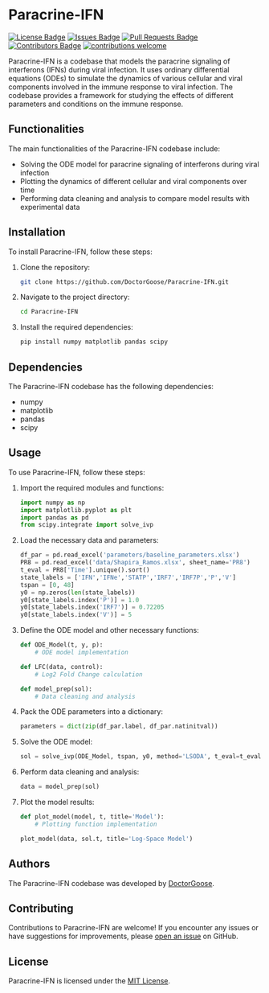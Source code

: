 # Paracrine-IFN

[![License Badge](https://img.shields.io/github/license/DoctorGoose/Paracrine-IFN)](https://github.com/DoctorGoose/Paracrine-IFN/blob/main/LICENSE)
[![Issues Badge](https://img.shields.io/github/issues/DoctorGoose/Paracrine-IFN)](https://github.com/DoctorGoose/Paracrine-IFN/issues)
[![Pull Requests Badge](https://img.shields.io/github/issues-pr/DoctorGoose/Paracrine-IFN)](https://github.com/DoctorGoose/Paracrine-IFN/pulls)
[![Contributors Badge](https://img.shields.io/github/contributors/DoctorGoose/Paracrine-IFN)](https://github.com/DoctorGoose/Paracrine-IFN/graphs/contributors)
[![contributions welcome](https://img.shields.io/badge/contributions-welcome-brightgreen.svg?style=flat)](https://github.com/dwyl/esta/issues)

Paracrine-IFN is a codebase that models the paracrine signaling of interferons (IFNs) during viral infection. It uses ordinary differential equations (ODEs) to simulate the dynamics of various cellular and viral components involved in the immune response to viral infection. The codebase provides a framework for studying the effects of different parameters and conditions on the immune response.

## Functionalities

The main functionalities of the Paracrine-IFN codebase include:
- Solving the ODE model for paracrine signaling of interferons during viral infection
- Plotting the dynamics of different cellular and viral components over time
- Performing data cleaning and analysis to compare model results with experimental data

## Installation

To install Paracrine-IFN, follow these steps:

1. Clone the repository:

   ```bash
   git clone https://github.com/DoctorGoose/Paracrine-IFN.git
   ```

2. Navigate to the project directory:

   ```bash
   cd Paracrine-IFN
   ```

3. Install the required dependencies:

   ```bash
   pip install numpy matplotlib pandas scipy
   ```

## Dependencies

The Paracrine-IFN codebase has the following dependencies:

- numpy
- matplotlib
- pandas
- scipy

## Usage

To use Paracrine-IFN, follow these steps:

1. Import the required modules and functions:

   ```python
   import numpy as np
   import matplotlib.pyplot as plt
   import pandas as pd
   from scipy.integrate import solve_ivp
   ```

2. Load the necessary data and parameters:

   ```python
   df_par = pd.read_excel('parameters/baseline_parameters.xlsx')
   PR8 = pd.read_excel('data/Shapira_Ramos.xlsx', sheet_name='PR8')
   t_eval = PR8['Time'].unique().sort()
   state_labels = ['IFN','IFNe','STATP','IRF7','IRF7P','P','V']
   tspan = [0, 48]
   y0 = np.zeros(len(state_labels))
   y0[state_labels.index('P')] = 1.0
   y0[state_labels.index('IRF7')] = 0.72205
   y0[state_labels.index('V')] = 5
   ```

3. Define the ODE model and other necessary functions:

   ```python
   def ODE_Model(t, y, p):
       # ODE model implementation

   def LFC(data, control):
       # Log2 Fold Change calculation

   def model_prep(sol):
       # Data cleaning and analysis
   ```

4. Pack the ODE parameters into a dictionary:

   ```python
   parameters = dict(zip(df_par.label, df_par.natinitval))
   ```

5. Solve the ODE model:

   ```python
   sol = solve_ivp(ODE_Model, tspan, y0, method='LSODA', t_eval=t_eval, vectorized=False, args=(parameters,))
   ```

6. Perform data cleaning and analysis:

   ```python
   data = model_prep(sol)
   ```

7. Plot the model results:

   ```python
   def plot_model(model, t, title='Model'):
       # Plotting function implementation

   plot_model(data, sol.t, title='Log-Space Model')
   ```

## Authors

The Paracrine-IFN codebase was developed by [DoctorGoose](https://github.com/DoctorGoose).

## Contributing

Contributions to Paracrine-IFN are welcome! If you encounter any issues or have suggestions for improvements, please [open an issue](https://github.com/DoctorGoose/Paracrine-IFN/issues) on GitHub.

## License

Paracrine-IFN is licensed under the [MIT License](https://github.com/DoctorGoose/Paracrine-IFN/blob/main/LICENSE).
